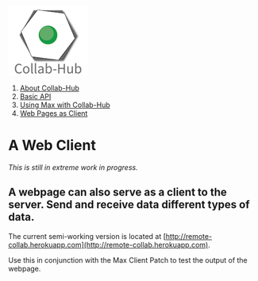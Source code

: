 ![logo](https://github.com/rioter00/Collab-Hub/blob/master/docs/images/Collab-Hub.png)

1. [About Collab-Hub](index.md)
2. [Basic API](api.md)
3. [Using Max with Collab-Hub](max.md)
4. [Web Pages as Client](web-client.md)


# A Web Client 
*This is still in extreme work in progress.*

## A webpage can also serve as a client to the server. Send and receive data different types of data. 

The current semi-working version is located at [http://remote-collab.herokuapp.com](http://remote-collab.herokuapp.com).

Use this in conjunction with the Max Client Patch to test the output of the webpage.

